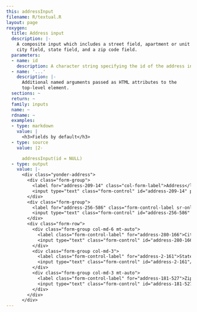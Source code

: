 ```yaml
---
this: addressInput
filename: R/textual.R
layout: page
roxygen:
  title: Address input
  description: |-
    A composite input which includes a street field, apartment or unit field,
    city field, state field, and a zip code field.
  parameters:
  - name: id
    description: A character string specifying the id of the address input.
  - name: '...'
    description: |-
      Additional named arguments passed as HTML attributes to the
      top-level element.
  sections: ~
  return: ~
  family: inputs
  name: ~
  rdname: ~
  examples:
  - type: markdown
    value: |
      <h3>Fields by default</h3>
  - type: source
    value: |2-

      addressInput(id = NULL)
  - type: output
    value: |-
      <div class="yonder-address">
        <div class="form-group">
          <label for="address-209-14" class="col-form-label">Address</label>
          <input type="text" class="form-control" id="address-209-14" placeholder="Street address, P.O. box"/>
        </div>
        <div class="form-group">
          <label for="address-256-586" class="form-control-label sr-only">Address line 2</label>
          <input type="text" class="form-control" id="address-256-586" placeholder="Apartment, floor, unit"/>
        </div>
        <div class="form-row">
          <div class="form-group col-md-6 mt-auto">
            <label class="form-control-label" for="address-280-166">City</label>
            <input type="text" class="form-control" id="address-280-166"/>
          </div>
          <div class="form-group col-md-3">
            <label class="form-control-label" for="address-2-161">State</label>
            <input type="text" class="form-control" id="address-2-161"/>
          </div>
          <div class="form-group col-md-3 mt-auto">
            <label class="form-control-label" for="address-181-527">Zip</label>
            <input type="text" class="form-control" id="address-181-527"/>
          </div>
        </div>
      </div>
---
```

